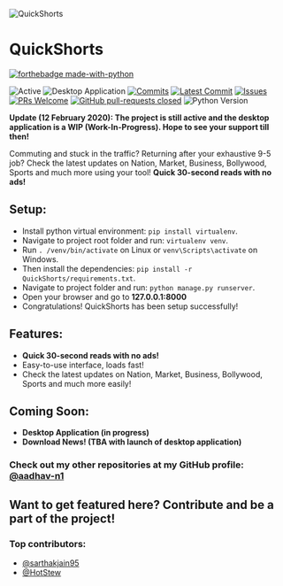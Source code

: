![QuickShorts](https://repository-images.githubusercontent.com/207124735/537c2700-3b96-11ea-845c-5dc973bb8b9c)
# QuickShorts

[![forthebadge made-with-python](http://ForTheBadge.com/images/badges/made-with-python.svg)](https://www.python.org/)

![Active](https://img.shields.io/badge/Active-Yes-006d5b)
![Desktop Application](https://img.shields.io/badge/Desktop%20Application-Coming%20Soon-0066ff)
[![Commits](https://badgen.net/github/commits/aadhav-n1/QuickShorts)](https://github.com/aadhav-n1/QuickShorts/commits/master)
[![Latest Commit](https://badgen.net/github/last-commit/aadhav-n1/QuickShorts)](https://github.com/aadhav-n1/QuickShorts/commits/master)
[![Issues](https://badgen.net/github/issues/aadhav-n1/QuickShorts)](https://GitHub.com/aadhav-n1/QuickShorts/issues/)
[![PRs Welcome](https://badgen.net/github/prs/aadhav-n1/QuickShorts)](https://GitHub.com/aadhav-n1/QuickShorts/pull/)
[![GitHub pull-requests closed](https://badgen.net/github/closed-prs/aadhav-n1/QuickShorts)](https://GitHub.com/aadhav-n1/QuickShorts/pull/)
![Python Version](https://img.shields.io/badge/Python%20Version-3.7-informational)


**Update (12 February 2020): The project is still active and the desktop application is a WIP (Work-In-Progress). Hope to see your support till then!**

Commuting and stuck in the traffic? Returning after your exhaustive 9-5 job? Check the latest updates on Nation, Market, Business, Bollywood, Sports and much more using your tool! **Quick 30-second reads with no ads!**

## Setup:
- Install python virtual environment: `pip install virtualenv`.
- Navigate to project root folder and run: `virtualenv venv`.
- Run `. /venv/bin/activate` on Linux or `venv\Scripts\activate` on Windows.
- Then install the dependencies: `pip install -r QuickShorts/requirements.txt`.
- Navigate to project folder and run: `python manage.py runserver`.
- Open your browser and go to **127.0.0.1:8000**
- Congratulations! QuickShorts has been setup successfully!

## Features:
- **Quick 30-second reads with no ads!**
- Easy-to-use interface, loads fast! 
- Check the latest updates on Nation, Market, Business, Bollywood, Sports and much more easily!

## Coming Soon:
- **Desktop Application (in progress)**
- **Download News! (TBA with launch of desktop application)**

### Check out my other repositories at my GitHub profile: [@aadhav-n1](https://github.com/aadhav-n1)

## Want to get featured here? Contribute and be a part of the project!
### Top contributors: 

- [@sarthakjain95](https://github.com/sarthakjain95)
- [@HotStew](https://github.com/HotStew)
